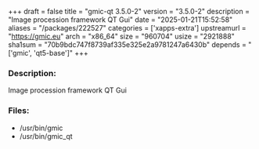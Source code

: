 +++
draft = false
title = "gmic-qt 3.5.0-2"
version = "3.5.0-2"
description = "Image procession framework QT Gui"
date = "2025-01-21T15:52:58"
aliases = "/packages/222527"
categories = ['xapps-extra']
upstreamurl = "https://gmic.eu"
arch = "x86_64"
size = "960704"
usize = "2921888"
sha1sum = "70b9bdc747f8739af335e325e2a9781247a6430b"
depends = "['gmic', 'qt5-base']"
+++
### Description: 
Image procession framework QT Gui

### Files: 
* /usr/bin/gmic
* /usr/bin/gmic_qt
